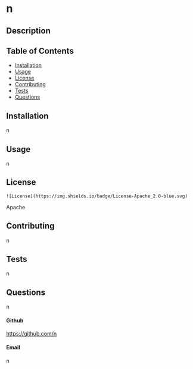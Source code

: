 # n

  ## Description
  
  <!-- n -->
  
  ## Table of Contents
  
  - [Installation](##Installation)
  - [Usage](#usage)
  - [License](#License)
  - [Contributing](#Contributing)
  - [Tests](#Tests)
  - [Questions](#Tests)
  
  
  
  ## Installation
  
n
  
  ## Usage
  
n
  
  ## License


    ![License](https://img.shields.io/badge/License-Apache_2.0-blue.svg)

Apache
  
  ## Contributing
  
n
  
  ## Tests
  
n
  
  ## Questions
  
n
  
  #### Github
  
  https://github.com/n
  
  #### Email
  
n
  
  
  
  
